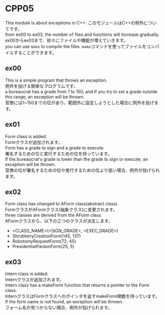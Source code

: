 # CPP05

This module is about exceptions in C++.
このモジュールはC++の例外についてです。  
from ex00 to ex03, the number of files and functions will increase gradually.  
ex00からex03まで、徐々にファイルや機能が増えていきます。  
you can use `make` to compile the files.
`make`コマンドを使ってファイルをコンパイルすることができます。

## ex00
This is a simple program that throws an exception.  
例外を投げる簡単なプログラムです。  
a bureaucrat has a grade from 1 to 150, and if you try to set a grade outside this range, an exception will be thrown.  
官僚には1~150までの位があり、範囲外に設定しようとした場合に例外を投げます。  

## ex01
Form class is added.  
Formクラスが追加されます。  
Form has a grade to sign and a grade to execute.  
署名するための位と実行するための位を持っています。  
If the bureaucrat's grade is lower than the grade to sign or execute, an exception will be thrown.  
官僚の位が署名するための位や実行するための位より低い場合、例外が投げられます。  

## ex02
Form class has changed to AForm class(abstract class).  
FormクラスがAFormクラス(抽象クラス)に変更されます。  
three classes are derived from the AForm class.  
AFormクラスから、以下の三つのクラスが派生します。  
- <CLASS_NAME>(<SIGN_GRADE>, <EXEC_GRADE>)
- ShrubberyCreationForm(145, 137)
- RobotomyRequestForm(72, 45)
- PresidentialPardonForm(25, 5)

## ex03
Intern class is added.  
Internクラスが追加されます。  
Intern class has a makeForm function that returns a pointer to the Form class.  
InternクラスはFormクラスへのポインタを返すmakeForm関数を持っています。  
If the form name is not found, an exception will be thrown.  
フォーム名が見つからない場合、例外が投げられます。  
